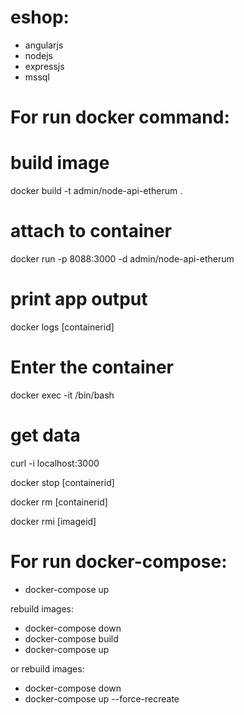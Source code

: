 # eshop: 
- angularjs
- nodejs
- expressjs
- mssql

# For run docker command:

# build image	
docker build -t admin/node-api-etherum .	

# attach to container	
docker run -p 8088:3000 -d admin/node-api-etherum	

# print app output	
docker logs [containerid]	

# Enter the container	
docker exec -it <container id> /bin/bash	

# get data
curl -i localhost:3000

docker stop [containerid]	

docker rm [containerid]	

docker rmi [imageid]	


# For run docker-compose:	
- docker-compose up	

rebuild images:	
- docker-compose down	
- docker-compose build	
- docker-compose up	

or rebuild images:	
- docker-compose down	
- docker-compose up --force-recreate
